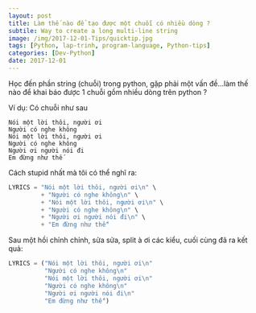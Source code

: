 ```yaml
---
layout: post
title: Làm thế nào để tạo được một chuỗi có nhiều dòng ?
subtile: Way to create a long multi-line string
image: /img/2017-12-01-Tips/quicktip.jpg
tags: [Python, lap-trinh, program-language, Python-tips]
categories: [Dev-Python]
date: 2017-12-01
---
```


Học đến phần string (chuỗi) trong python, gặp phải một vấn đề...làm thế nào để khai báo được 1 chuỗi gồm nhiều dòng trên python ? 

Ví dụ: Có chuỗi như sau

```
Nói một lời thôi, người ơi 
Người có nghe không 
Nói một lời thôi, người ơi 
Người có nghe không 
Người ơi người nói đi 
Em đừng như thế 
```

Cách stupid nhất mà tôi có thể nghĩ ra:

```Python
LYRICS = "Nói một lời thôi, người ơi\n" \
         + "Người có nghe không\n" \
         + "Nói một lời thôi, người ơi\n" \
         + "Người có nghe không\n" \
         + "Người ơi người nói đi\n" \
         + "Em đừng như thế"
```

Sau một hồi chỉnh chỉnh, sửa sửa, split à ơi các kiểu, cuối cùng đã ra kết quả:

```Python
LYRICS = ("Nói một lời thôi, người ơi\n"
          "Người có nghe không\n"
          "Nói một lời thôi, người ơi\n"
          "Người có nghe không\n"
          "Người ơi người nói đi\n"
          "Em đừng như thế")
```

